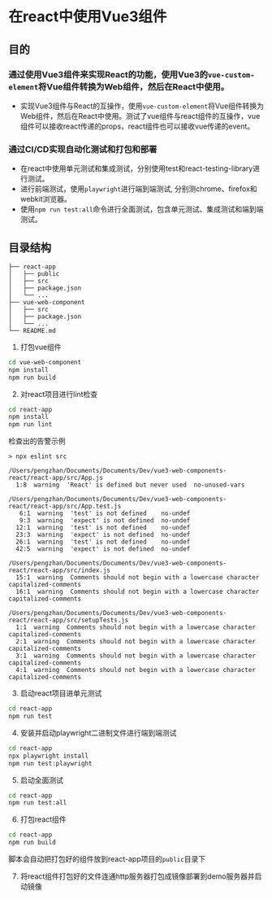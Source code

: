 # 在react中使用Vue3组件

## 目的
### 通过使用Vue3组件来实现React的功能，使用Vue3的`vue-custom-element`将Vue组件转换为Web组件，然后在React中使用。
- 实现Vue3组件与React的互操作，使用`vue-custom-element`将Vue组件转换为Web组件，然后在React中使用。测试了vue组件与react组件的互操作，vue组件可以接收react传递的props，react组件也可以接收vue传递的event。
### 通过CI/CD实现自动化测试和打包和部署

- 在react中使用单元测试和集成测试，分别使用test和react-testing-library进行测试。
- 进行前端测试，使用`playwright`进行端到端测试, 分别测chrome、firefox和webkit浏览器。
- 使用`npm run test:all`命令进行全面测试，包含单元测试、集成测试和端到端测试。
## 目录结构
```
├── react-app
│   ├── public
│   ├── src
│   ├── package.json
│   └── ...
├── vue-web-component
│   ├── src             
│   ├── package.json
│   └── ...
└── README.md
```
1. 打包vue组件
```bash
cd vue-web-component
npm install
npm run build
```
2. 对react项目进行lint检查
```bash
cd react-app
npm install
npm run lint 
```
检查出的告警示例
```
> npx eslint src

/Users/pengzhan/Documents/Documents/Dev/vue3-web-components-react/react-app/src/App.js
  1:8  warning  'React' is defined but never used  no-unused-vars

/Users/pengzhan/Documents/Documents/Dev/vue3-web-components-react/react-app/src/App.test.js
   6:1  warning  'test' is not defined    no-undef
   9:3  warning  'expect' is not defined  no-undef
  12:1  warning  'test' is not defined    no-undef
  23:3  warning  'expect' is not defined  no-undef
  26:1  warning  'test' is not defined    no-undef
  42:5  warning  'expect' is not defined  no-undef

/Users/pengzhan/Documents/Documents/Dev/vue3-web-components-react/react-app/src/index.js
  15:1  warning  Comments should not begin with a lowercase character  capitalized-comments
  16:1  warning  Comments should not begin with a lowercase character  capitalized-comments

/Users/pengzhan/Documents/Documents/Dev/vue3-web-components-react/react-app/src/setupTests.js
  1:1  warning  Comments should not begin with a lowercase character  capitalized-comments
  2:1  warning  Comments should not begin with a lowercase character  capitalized-comments
  3:1  warning  Comments should not begin with a lowercase character  capitalized-comments
  4:1  warning  Comments should not begin with a lowercase character  capitalized-comments
```

3. 启动react项目进单元测试
```bash
cd react-app
npm run test
```

4. 安装并启动playwright二进制文件进行端到端测试
```bash
cd react-app
npx playwright install
npm run test:playwright 
```

5. 启动全面测试
```bash
cd react-app
npm run test:all
```

6. 打包react组件
```bash
cd react-app
npm run build 
```
脚本会自动把打包好的组件放到react-app项目的`public`目录下

7. 将react组件打包好的文件连通http服务器打包成镜像部署到demo服务器并启动镜像
